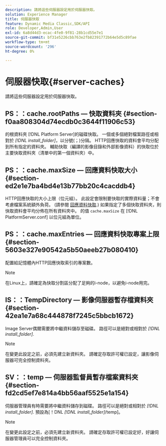 ```yaml
---
description: 請將這些伺服器設定用於伺服器快取。
solution: Experience Manager
title: 伺服器快取
feature: Dynamic Media Classic,SDK/API
role: Developer,Admin,User
exl-id: 6a8d44d3-ecac-4fe0-9f81-28b1cd55e7e1
source-git-commit: bf31e5226cbb763e2fb82391772b64e5d5c89fae
workflow-type: tm+mt
source-wordcount: '296'
ht-degree: 0%

---
```


# 伺服器快取{#server-caches}

請將這些伺服器設定用於伺服器快取。

## PS：：cache.rootPaths — 快取資料夾 {#section-f0aa808304d74ecdb0c3644f11906c53}

的根資料夾 [!DNL Platform Server]的磁碟快取。 一個或多個絕對檔案路徑或相對於 *[!DNL install_folder]*，以分號(；)分隔。 HTTP回應快取的資料會平均分配到所有指定的資料夾。 輔助快取（編譯的影像目錄和外部影像資料）的快取位於主要快取資料夾（清單中的第一個資料夾）中。

## PS：：cache.maxSize — 回應資料快取大小 {#section-ed2e1e7ba4bd4e13b77bb20c4cacddb4}

HTTP回應快取的大小上限（位元組）。 此設定會限制要快取的實際資料量；不會考慮檔案系統額外負荷。 (請參閱 [回應資料快取](../../../../is-api/image-serving-api-ref/c-configuration-and-administration/c-data-caches/c-response-data-cache.md#concept-81ea996c242441f2a69f7e9d9b3a29ca).) 如果指定了多個快取資料夾，則快取資料會平均分佈在所有資料夾中。 的值 `cache.maxSize` 在 [!DNL PlatformServer.conf] 以位元組為單位。

## PS：：cache.maxEntries — 回應資料快取專案上限 {#section-5603e327e90542a5b50aeeb27b080410}

配置給記憶體內HTTP回應快取索引的專案數。

>[!NOTE]
>
>在Linux上，請確定為快取分割區分配了足夠的i-node，以避免i-node用完。

## IS：：TempDirectory — 影像伺服器暫存檔資料夾 {#section-42ea1e7a68c444878f7245c5bbcb1672}

Image Server偶爾需要將中繼資料儲存至磁碟。 路徑可以是絕對或相對於 *[!DNL install_folder]*.

>[!NOTE]
>
>在變更此設定之前，必須先建立新資料夾。 請確定存取許可權已設定，讓影像伺服器可完全控制資料夾。

## SV：：temp — 伺服器監督員暫存檔案資料夾 {#section-fd2cd5ef7e814a4bb56aaf5525e1a154}

伺服器管理員有時需要將中繼資料儲存到磁碟。 路徑可以是絕對或相對於 *[!DNL install_folder]*. 預設為[！DNL  *[!DNL install_folder]*/temp]。

>[!NOTE]
>
>在變更此設定之前，必須先建立新資料夾。 請確定存取許可權已設定好，好讓伺服器管理員可以完全控制資料夾。
